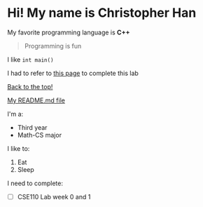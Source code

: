 # Hi! My name is Christopher Han

My favorite programming language is **C++**

> Programming is fun

I like `int main()`

I had to refer to [this page](https://docs.github.com/en/get-started/writing-on-github/getting-started-with-writing-and-formatting-on-github/basic-writing-and-formatting-syntax) to complete this lab

[Back to the top!](#hi-my-name-is-christopher-han)

[My README.md file](README.md)

I'm a:
- Third year
- Math-CS major

I like to:
1. Eat
2. Sleep

I need to complete:
- [ ] CSE110 Lab week 0 and 1